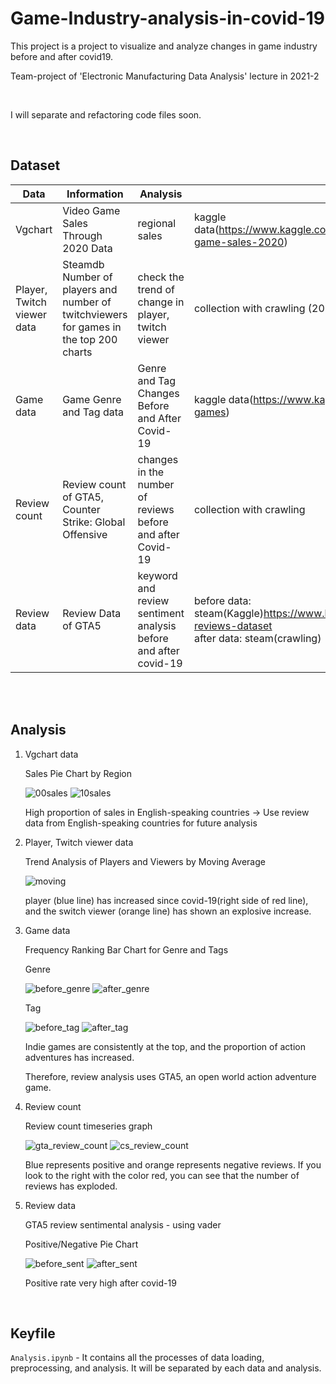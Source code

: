 # Game-Industry-analysis-in-covid-19

This project is a project to visualize and analyze changes in game industry before and after covid19.

Team-project of 'Electronic Manufacturing Data Analysis' lecture in 2021-2

<br> 

I will separate and refactoring code files soon.

<br>

## Dataset


| Data                       | Information                                                                           | Analysis                                                        | Source                                                 |
| -------------------------- | ------------------------------------------------------------------------------------- | --------------------------------------------------------------- | ------------------------------------------------------ |
| Vgchart                    | Video Game Sales Through 2020 Data                                                    | regional sales                                                  | kaggle data(https://www.kaggle.com/datasets/baynebrannen/video-game-sales-2020)                                            |
| Player, Twitch viewer data | Steamdb Number of players and number of twitchviewers for games in the top 200 charts |  check the trend of change in player, twitch viewer             | collection with crawling (2018~2020)                   |
| Game data                  | Game Genre and Tag data                                                               | Genre and Tag Changes Before and After Covid-19                 | kaggle data(https://www.kaggle.com/datasets/jesneuman/pc-games)                                            |
| Review count               | Review count of GTA5, Counter Strike: Global Offensive                                | changes in the number of reviews before and after Covid-19      | collection with crawling                               |
| Review data                | Review Data of GTA5                                                                   | keyword and review sentiment analysis before and after covid-19 | before data: steam(Kaggle)https://www.kaggle.com/datasets/luthfim/steam-reviews-dataset   <br> after data: steam(crawling) |


<br>
<br>

## Analysis

1. Vgchart data

    Sales Pie Chart by Region

    ![00sales](00sales.png)   ![10sales](10sales.png)

    High proportion of sales in English-speaking countries -> Use review data from English-speaking countries for future analysis


2. Player, Twitch viewer data

    Trend Analysis of Players and Viewers by Moving Average

    ![moving](viewer_moving.PNG)

    player (blue line) has increased since covid-19(right side of red line), and the switch viewer (orange line) has shown an explosive increase.

3. Game data

    Frequency Ranking Bar Chart for Genre and Tags

    Genre
    
    ![before_genre](before_genre.png) ![after_genre](after_genre.png)

    Tag

    ![before_tag](before_tag.png) ![after_tag](after_tag.png)

    Indie games are consistently at the top, and the proportion of action adventures has increased.
    
    Therefore, review analysis uses GTA5, an open world action adventure game.

4. Review count

    Review count timeseries graph

    ![gta_review_count](gta_review_count.PNG) ![cs_review_count](cs_review_count.PNG)

    Blue represents positive and orange represents negative reviews. If you look to the right with the color red, you can see that the number of reviews has exploded.

5. Review data

    GTA5 review sentimental analysis - using vader

    Positive/Negative Pie Chart

    ![before_sent](before_sent.png) ![after_sent](after_sent.png)

    Positive rate very high after covid-19
     

 
<br>


## Keyfile
```Analysis.ipynb``` - It contains all the processes of data loading, preprocessing, and analysis. It will be separated by each data and analysis.

